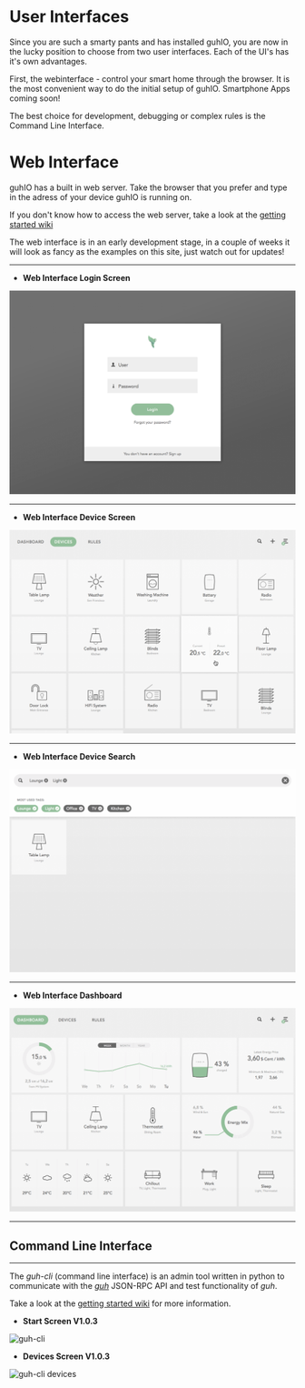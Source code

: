 # User Interfaces

Since you are such a smarty pants and has installed guhIO, you are now in the lucky position to choose from two user interfaces. Each of the UI's has it's own advantages.

First, the webinterface - control your smart home through the browser. It is the most convenient way to do the initial setup of guhIO.
Smartphone Apps coming soon!

The best choice for development, debugging or complex rules is the Command Line Interface.

# Web Interface

guhIO has a built in web server. Take the browser that you prefer and type in the adress of your device guhIO is running on.

If you don't know how to access the web server, take a look at the [getting started wiki](https://github.com/guh/guh/wiki/Getting-started#access-the-web-interface)

The web interface is in an early development stage, in a couple of weeks it will look as fancy as the examples on this site, just watch out for updates!

***

* **Web Interface Login Screen**


![web interface login screen](images/guhIO_login.png)

***

* **Web Interface Device Screen**


![web interface device screen](images/guhIO_devices.png)

***


* **Web Interface Device Search**


![web interface device screen](images/guhIO_tags.png)

***


* **Web Interface Dashboard**

![web interface device screen](images/guhIO_dashboard.png)

***





## Command Line Interface
--------------------------------------------

The *guh-cli* (command line interface) is an admin tool written in python to communicate with the [*guh*](https://github.com/guh/guh) JSON-RPC API and test functionality of *guh*.

Take a look at the [getting started wiki](https://github.com/guh/guh/wiki/Getting-started#guh-cli) for more information.


* **Start Screen V1.0.3**

![guh-cli ](https://cloud.githubusercontent.com/assets/5207214/8826753/fbd254ec-3088-11e5-9e07-10c3a276de39.png)

* **Devices Screen V1.0.3**

![guh-cli devices](https://cloud.githubusercontent.com/assets/5207214/8826760/0cfab5b6-3089-11e5-9012-df0aad571f08.png)
